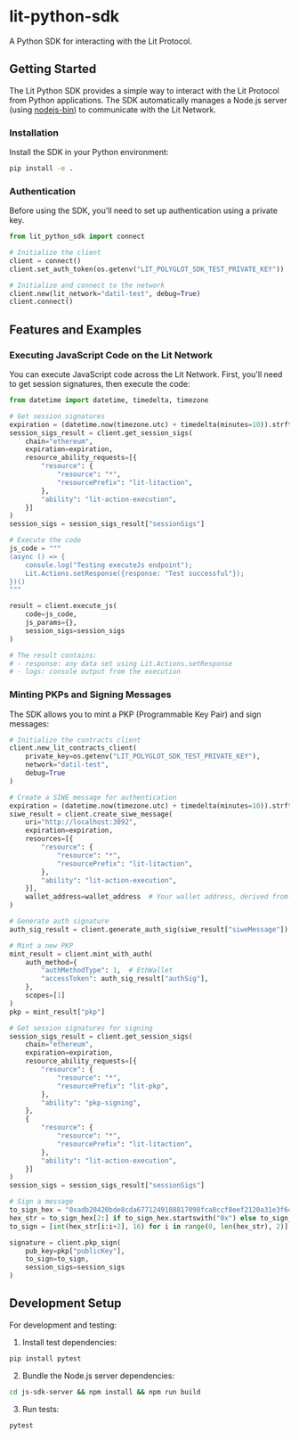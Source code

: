 # lit-python-sdk

A Python SDK for interacting with the Lit Protocol.

## Getting Started

The Lit Python SDK provides a simple way to interact with the Lit Protocol from Python applications. The SDK automatically manages a Node.js server (using [nodejs-bin](https://pypi.org/project/nodejs-bin/)) to communicate with the Lit Network.

### Installation

Install the SDK in your Python environment:

```bash
pip install -e .
```

### Authentication

Before using the SDK, you'll need to set up authentication using a private key.

```python
from lit_python_sdk import connect

# Initialize the client
client = connect()
client.set_auth_token(os.getenv("LIT_POLYGLOT_SDK_TEST_PRIVATE_KEY"))

# Initialize and connect to the network
client.new(lit_network="datil-test", debug=True)
client.connect()
```

## Features and Examples

### Executing JavaScript Code on the Lit Network

You can execute JavaScript code across the Lit Network. First, you'll need to get session signatures, then execute the code:

```python
from datetime import datetime, timedelta, timezone

# Get session signatures
expiration = (datetime.now(timezone.utc) + timedelta(minutes=10)).strftime("%Y-%m-%dT%H:%M:%SZ")
session_sigs_result = client.get_session_sigs(
    chain="ethereum",
    expiration=expiration,
    resource_ability_requests=[{
        "resource": {
            "resource": "*",
            "resourcePrefix": "lit-litaction",
        },
        "ability": "lit-action-execution",
    }]
)
session_sigs = session_sigs_result["sessionSigs"]

# Execute the code
js_code = """
(async () => {
    console.log("Testing executeJs endpoint");
    Lit.Actions.setResponse({response: "Test successful"});
})()
"""

result = client.execute_js(
    code=js_code,
    js_params={},
    session_sigs=session_sigs
)

# The result contains:
# - response: any data set using Lit.Actions.setResponse
# - logs: console output from the execution
```

### Minting PKPs and Signing Messages

The SDK allows you to mint a PKP (Programmable Key Pair) and sign messages:

```python
# Initialize the contracts client
client.new_lit_contracts_client(
    private_key=os.getenv("LIT_POLYGLOT_SDK_TEST_PRIVATE_KEY"),
    network="datil-test",
    debug=True
)

# Create a SIWE message for authentication
expiration = (datetime.now(timezone.utc) + timedelta(minutes=10)).strftime("%Y-%m-%dT%H:%M:%SZ")
siwe_result = client.create_siwe_message(
    uri="http://localhost:3092",
    expiration=expiration,
    resources=[{
        "resource": {
            "resource": "*",
            "resourcePrefix": "lit-litaction",
        },
        "ability": "lit-action-execution",
    }],
    wallet_address=wallet_address  # Your wallet address, derived from the private key you use for your auth token.
)

# Generate auth signature
auth_sig_result = client.generate_auth_sig(siwe_result["siweMessage"])

# Mint a new PKP
mint_result = client.mint_with_auth(
    auth_method={
        "authMethodType": 1,  # EthWallet
        "accessToken": auth_sig_result["authSig"],
    },
    scopes=[1]
)
pkp = mint_result["pkp"]

# Get session signatures for signing
session_sigs_result = client.get_session_sigs(
    chain="ethereum",
    expiration=expiration,
    resource_ability_requests=[{
        "resource": {
            "resource": "*",
            "resourcePrefix": "lit-pkp",
        },
        "ability": "pkp-signing",
    },
    {
        "resource": {
            "resource": "*",
            "resourcePrefix": "lit-litaction",
        },
        "ability": "lit-action-execution",
    }]
)
session_sigs = session_sigs_result["sessionSigs"]

# Sign a message
to_sign_hex = "0xadb20420bde8cda6771249188817098fca8ccf8eef2120a31e3f64f5812026bf"
hex_str = to_sign_hex[2:] if to_sign_hex.startswith("0x") else to_sign_hex
to_sign = [int(hex_str[i:i+2], 16) for i in range(0, len(hex_str), 2)]

signature = client.pkp_sign(
    pub_key=pkp["publicKey"],
    to_sign=to_sign,
    session_sigs=session_sigs
)
```

## Development Setup

For development and testing:

1. Install test dependencies:

```bash
pip install pytest
```

2. Bundle the Node.js server dependencies:

```bash
cd js-sdk-server && npm install && npm run build
```

3. Run tests:

```bash
pytest
```
